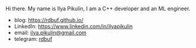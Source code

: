 Hi there. My name is Ilya Pikulin, I am a C++ developer and an ML engineer.

- blog: https://rdbuf.github.io/
- LinkedIn: https://www.linkedin.com/in/ilyapikulin
- email: ilya.pikulin@gmail.com
- telegram: [rdbuf](t.me/rdbuf)

<!--
**rdbuf/rdbuf** is a ✨ _special_ ✨ repository because its `README.md` (this file) appears on your GitHub profile.

Here are some ideas to get you started:

- 🔭 I’m currently working on ...
- 🌱 I’m currently learning ...
- 👯 I’m looking to collaborate on ...
- 🤔 I’m looking for help with ...
- 💬 Ask me about ...
- 📫 How to reach me: ...
- 😄 Pronouns: ...
- ⚡ Fun fact: ...
-->
